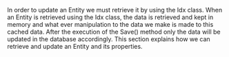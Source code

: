<properties date="2016-05-10"
SortOrder="67"
/>

In order to update an Entity we must retrieve it by using the Idx class. When an Entity is retrieved using the Idx class, the data is retrieved and kept in memory and what ever manipulation to the data we make is made to this cached data. After the execution of the Save() method only the data will be updated in the database accordingly. This section explains how we can retrieve and update an Entity and its properties.

 
